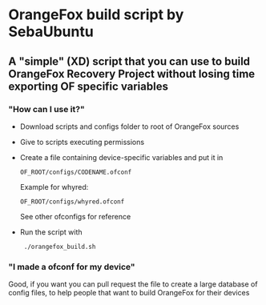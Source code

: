 # OrangeFox build script by SebaUbuntu

## A "simple" (XD) script that you can use to build OrangeFox Recovery Project without losing time exporting OF specific variables

### "How can I use it?"

 - Download scripts and configs folder to root of OrangeFox sources

 - Give to scripts executing permissions

 - Create a file containing device-specific variables and put it in <pre><code>OF_ROOT/configs/CODENAME.ofconf</code></pre>
Example for whyred: <pre><code>OF_ROOT/configs/whyred.ofconf</code></pre>
See other ofconfigs for reference

 - Run the script with <pre><code> ./orangefox_build.sh </code></pre>

### "I made a ofconf for my device"

Good, if you want you can pull request the file to create a large database of config files, to help people that want to build OrangeFox for their devices
